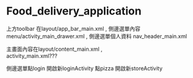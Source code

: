 # Food_delivery_application

上方toolbar 在layout/app_bar_main.xml ,
側邊選單內容 menu/activity_main_drawer.xml  ,
側邊選單個人資料 nav_header_main.xml
  
主畫面內容在layout/content_main.xml  ,   
  activity_main.xml???

側邊選單點login 開啟新loginActivity
點pizza 開啟新storeActivity
